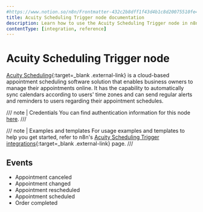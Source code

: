 ```yaml
---
#https://www.notion.so/n8n/Frontmatter-432c2b8dff1f43d4b1c8d20075510fe4
title: Acuity Scheduling Trigger node documentation
description: Learn how to use the Acuity Scheduling Trigger node in n8n. Follow technical documentation to integrate Acuity Scheduling Trigger node into your workflows.
contentType: [integration, reference]
---
```


# Acuity Scheduling Trigger node

[Acuity Scheduling](https://acuityscheduling.com/){:target=_blank .external-link} is a cloud-based appointment scheduling software solution that enables business owners to manage their appointments online. It has the capability to automatically sync calendars according to users' time zones and can send regular alerts and reminders to users regarding their appointment schedules.

/// note | Credentials
You can find authentication information for this node [here](/integrations/builtin/credentials/acuityscheduling.md).
///

///  note  | Examples and templates
For usage examples and templates to help you get started, refer to n8n's [Acuity Scheduling Trigger integrations](https://n8n.io/integrations/acuity-scheduling-trigger/){:target=_blank .external-link} page.
///

## Events

* Appointment canceled
* Appointment changed
* Appointment rescheduled
* Appointment scheduled
* Order completed
